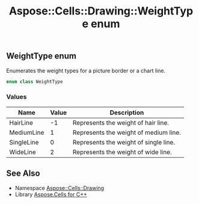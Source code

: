 ﻿---
title: Aspose::Cells::Drawing::WeightType enum
linktitle: WeightType
second_title: Aspose.Cells for C++ API Reference
description: 'Aspose::Cells::Drawing::WeightType enum. Enumerates the weight types for a picture border or a chart line in C++.'
type: docs
weight: 11700
url: /cpp/aspose.cells.drawing/weighttype/
---
## WeightType enum


Enumerates the weight types for a picture border or a chart line.

```cpp
enum class WeightType
```

### Values

| Name | Value | Description |
| --- | --- | --- |
| HairLine | -1 | Represents the weight of hair line. |
| MediumLine | 1 | Represents the weight of medium line. |
| SingleLine | 0 | Represents the weight of single line. |
| WideLine | 2 | Represents the weight of wide line. |

## See Also

* Namespace [Aspose::Cells::Drawing](../)
* Library [Aspose.Cells for C++](../../)

